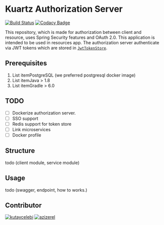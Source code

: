 # Kuartz Authorization Server

[![Build Status](https://travis-ci.com/GMSoft-Official/kuartz-auth-server.svg?branch=dev)](https://travis-ci.com/GMSoft-Official/kuartz-auth-server) [![Codacy Badge](https://api.codacy.com/project/badge/Grade/dfde0a27a2074adc84e54eeebc15dabf)](https://www.codacy.com/gh/GMSoft-Official/kuartz-auth-server?utm_source=github.com&amp;utm_medium=referral&amp;utm_content=GMSoft-Official/kuartz-auth-server&amp;utm_campaign=Badge_Grade)


This repository, which is made for authorization between client and resource, uses Spring Security features and OAuth 2.0. This application is intended to be used in resources app. The authorization server authenticate via JWT tokens which are stored in [`JwtTokenStore`](https://docs.spring.io/spring-security/oauth/apidocs/org/springframework/security/oauth2/provider/token/store/JwtTokenStore.html).

## Prerequisites
 1. List itemPostgreSQL (we preferred postgresql docker image)
 2. List itemJava > 1.8
 3. List itemGradle > 6.0 

## TODO
- [ ] Dockerize authorization server.
- [ ] SSO support
- [ ] Redis support for token store
- [ ] Link microservices
- [ ] Docker profile

## Structure
todo (client module, service module)

## Usage

todo (swagger, endpoint, how to works.)

## Contributor

[![kutaycelebi](https://avatars1.githubusercontent.com/u/10180684?s=96&v=4)](https://github.com/kutay-celebi) [![azizerel](https://avatars0.githubusercontent.com/u/9365541?s=96&v=4)](https://github.com/azizerel)
